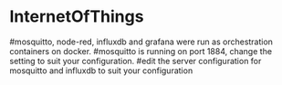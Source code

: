 # InternetOfThings
#mosquitto, node-red, influxdb and grafana were run as orchestration containers on docker.
#mosquitto is running on port 1884, change the setting to suit your configuration.
#edit the server configuration for mosquitto and influxdb to suit your configuration
